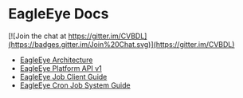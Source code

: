 # EagleEye Docs

[![Join the chat at https://gitter.im/CVBDL](https://badges.gitter.im/Join%20Chat.svg)](https://gitter.im/CVBDL)

* [EagleEye Architecture](./architecture/architecture.md)
* [EagleEye Platform API v1](./rest-api/rest-api.md)
* [EagleEye Job Client Guide](./guides/job-client-guide.md)
* [EagleEye Cron Job System Guide](./guides/cron-job-system-guide.md)
